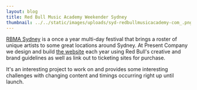 ```yaml
---
layout: blog
title: Red Bull Music Academy Weekender Sydney
thumbnail: ../../static/images/uploads/syd-redbullmusicacademy-com_.png
---
```

[RBMA Sydney](http://syd.redbullmusicacademy.com/) is a once a year multi-day festival that brings a roster of unique artists to some great locations around Sydney. At Present Company we design and build [the website](http://syd.redbullmusicacademy.com/) each year using Red Bull's creative and brand guidelines as well as link out to ticketing sites for purchase.

It's an interesting project to work on and provides some interesting challenges with changing content and timings occurring right up until launch.